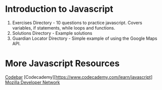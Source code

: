 # Introduction to Javascript
1. Exercises Directory - 10 questions to practice javascript. Covers variables, if statements, while loops and functions.
2. Solutions Directory - Example solutions
3. Guardian Locator Directory - Simple example of using the Google Maps API.

# More Javascript Resources
[Codebar](http://tutorials.codebar.io/)
[Codecademy][https://www.codecademy.com/learn/javascript]
[Mozilla Developer Network](https://developer.mozilla.org/en-US/docs/Web/JavaScript)
